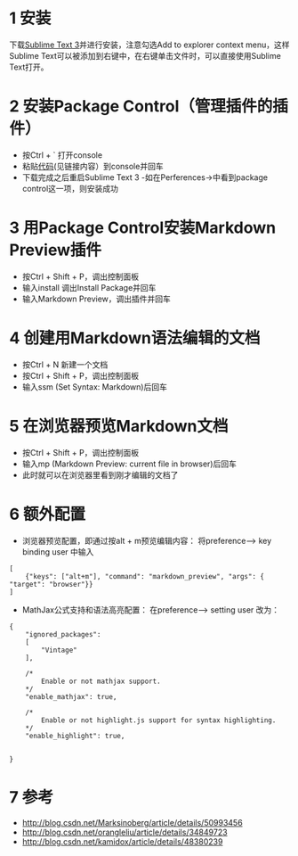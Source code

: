 # 1 安装
下载[Sublime Text 3](http://www.sublimetext.com/3)并进行安装，注意勾选Add to explorer context menu，这样Sublime Text可以被添加到右键中，在右键单击文件时，可以直接使用Sublime Text打开。

# 2 安装Package Control（管理插件的插件）
- 按Ctrl + ` 打开console
- 粘贴[代码](https://packagecontrol.io/installation#st3)(见链接内容）到console并回车
- 下载完成之后重启Sublime Text 3
-如在Perferences->中看到package control这一项，则安装成功

# 3 用Package Control安装Markdown Preview插件
- 按Ctrl + Shift + P，调出控制面板
- 输入install 调出Install Package并回车
- 输入Markdown Preview，调出插件并回车

# 4 创建用Markdown语法编辑的文档
- 按Ctrl + N 新建一个文档
- 按Ctrl + Shift + P，调出控制面板
- 输入ssm (Set Syntax: Markdown)后回车

# 5 在浏览器预览Markdown文档
- 按Ctrl + Shift + P，调出控制面板
- 输入mp (Markdown Preview: current file in browser)后回车
- 此时就可以在浏览器里看到刚才编辑的文档了

# 6 额外配置
- 浏览器预览配置，即通过按alt + m预览编辑内容：
将preference--> key binding user 中输入
```
[
    {"keys": ["alt+m"], "command": "markdown_preview", "args": { "target": "browser"}}
]
```
- MathJax公式支持和语法高亮配置：
在preference--> setting user 改为：
```
{
    "ignored_packages":
    [
        "Vintage"
    ],

    /*
        Enable or not mathjax support.
    */
    "enable_mathjax": true,

    /*
        Enable or not highlight.js support for syntax highlighting.
    */
    "enable_highlight": true,


}
```
# 7 参考
- http://blog.csdn.net/Marksinoberg/article/details/50993456
- http://blog.csdn.net/orangleliu/article/details/34849723
- http://blog.csdn.net/kamidox/article/details/48380239
